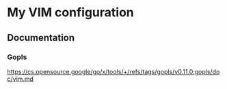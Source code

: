 # My VIM configuration

## Documentation

### Gopls
https://cs.opensource.google/go/x/tools/+/refs/tags/gopls/v0.11.0:gopls/doc/vim.md

